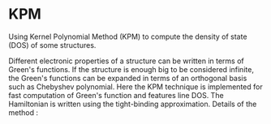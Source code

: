 # KPM
Using Kernel Polynomial Method (KPM) to compute the density of state (DOS) of some structures.

Different electronic properties of a structure can be written in terms of Green's functions.
If the structure is enough big to be considered infinite, the Green's functions can be expanded
in terms of an orthogonal basis such as Chebyshev polynomial. Here the KPM technique is 
implemented for fast computation of Green's function and features line DOS. The Hamiltonian
is written using the tight-binding approximation. 
Details of the method :
